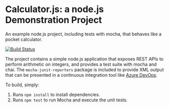 Calculator.js: a node.js Demonstration Project
==============================================
An example node.js project, including tests with mocha, that behaves like
a pocket calculator.

[![Build Status](https://dev.azure.com/vladbelo0058/Integrating%20External%20Source%20Control%20with%20Azure%20Pipelines/_apis/build/status/VladBelo3.calculator?branchName=master)](https://dev.azure.com/vladbelo0058/Integrating%20External%20Source%20Control%20with%20Azure%20Pipelines/_build/latest?definitionId=20&branchName=master)

The project contains a simple node.js application that exposes REST APIs
to perform arithmetic on integers, and provides a test suite with mocha
and chai.  The `mocha-junit-reporters` package is included to provide XML
output that can be presented in a continuous integration tool like
[Azure DevOps](https://azure.com/devops).

To build, simply:

1. Runs `npm install` to install dependencies.
2. Runs `npm test` to run Mocha and execute the unit tests.

